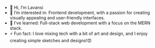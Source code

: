 - 👋 Hi, I’m Lavansi
- 👀 I’m interested in: Frontend development, with a passion for creating visually appealing and user-friendly interfaces.
- 🌱 I’ve learned: Full-stack web development with a focus on the MERN stack.
- ⚡ Fun fact: I love mixing tech with a bit of art and design, and I enjoy creating simple sketches and designs!😍

<!---
Lavansi98/Lavansi98 is a ✨ special ✨ repository because its `README.md` (this file) appears on your GitHub profile.
You can click the Preview link to take a look at your changes.
--->
